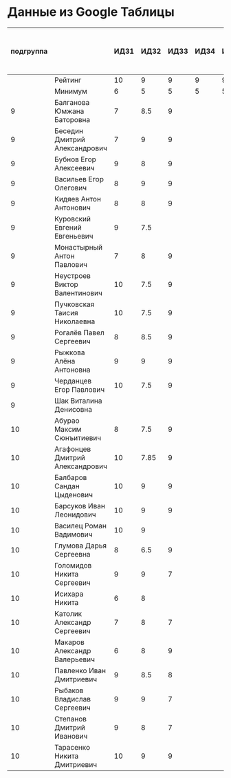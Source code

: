 # Данные из Google Таблицы

| подгруппа |  | ИДЗ1 | ИДЗ2 | ИДЗ3 | ИДЗ4 | ИДЗ5 | ИДЗ | КР 1 | КР 2 | Коллоквиум | 21.09 | 28.09 | 07.10 | 12.10 | 19.10 | 26.10 | 02.11 | 09.11 | 16.11 | 23.11 | 30.11 | 07.12 | 14.12 | 21.12 | 11.01 | 18.01 | 25.01 | Доп. баллы (работа на паре) | Посещения | Конспект | Сумма баллов | Итоговая оценка |
| --- | --- | --- | --- | --- | --- | --- | --- | --- | --- | --- | --- | --- | --- | --- | --- | --- | --- | --- | --- | --- | --- | --- | --- | --- | --- | --- | --- | --- | --- | --- | --- | --- |
|  | Рейтинг | 10 | 9 | 9 | 9 | 9 | 46 | 8 | 8 | 15 |  |  |  |  |  |  |  |  |  |  |  |  |  |  |  |  |  | 9 | 9 | 5 |  |  |
|  | Минимум | 6 | 5 | 5 | 5 | 5 | 26 | 6 | 6 | 10 |  |  |  |  |  |  |  |  |  |  |  |  |  |  |  |  |  | 4 | 6 | 3 |  |  |
| 9 | Балганова Юмжана Баторовна | 7 | 8.5 | 9 |  |  | 24.5 | 7.8 |  |  | 1 | 2 | 1 | 2 | 1 | 2 | 1 | 2 | 1 | 2 | 1 |  |  |  |  |  |  | 2.3 | 5.76 |  | 40.36 | неудовлетворительно |
| 9 | Беседин Дмитрий Александрович | 7 | 9 | 9 |  |  | 25 | 6.5 |  |  | 1 | 2 | 0 | 2 | 1 | 2 | 1 | 2 | 0 | 2 | 1 |  |  |  |  |  |  | 1 | 5.04 |  | 37.54 | неудовлетворительно |
| 9 | Бубнов Егор Алексеевич | 9 | 8 | 9 |  |  | 26 | 6 |  |  | 1 | 2 | 1 | 2 | 1 | 2 | 1 | 2 | 1 | 2 | 1 |  |  |  |  |  |  | 1 | 5.76 |  | 38.76 | неудовлетворительно |
| 9 | Васильев Егор Олегович | 8 | 9 | 9 |  |  | 26 | 6.8 |  |  | 1 | 2 | 1 | 2 | 1 | 2 | 1 | 2 | 1 | 2 | 1 |  |  |  |  |  |  | 2.3 | 5.76 |  | 40.86 | неудовлетворительно |
| 9 | Кидяев Антон Антонович | 8 | 8 | 9 |  |  | 25 | 6.25 |  |  | 1 | 2 | 1 | 2 | 1 | 2 | 1 | 2 | 1 | 2 | 1 |  |  |  |  |  |  | 1 | 5.76 |  | 38.01 | неудовлетворительно |
| 9 | Куровский Евгений Евгеньевич | 9 | 7.5 |  |  |  | 16.5 | 6.55 |  |  | 1 | 2 | 1 | 2 | 1 | 2 | 1 | 2 | 0 | 2 |  |  |  |  |  |  |  | 1 | 5.04 |  | 29.09 | неудовлетворительно |
| 9 | Монастырный Антон Павлович | 7 | 8 | 9 |  |  | 24 | 8 |  |  | 1 | 2 | 1 | 2 | 1 | 2 | 1 | 2 | 1 | 2 | 1 |  |  |  |  |  |  | 6.3 | 5.76 |  | 44.06 | неудовлетворительно |
| 9 | Неустроев Виктор Валентинович | 10 | 7.5 | 9 |  |  | 26.5 | 8 |  |  | 1 | 2 | 1 | 2 | 1 | 2 | 1 | 2 | 1 | 2 | 1 |  |  |  |  |  |  | 1.8 | 5.76 |  | 42.06 | неудовлетворительно |
| 9 | Пучковская Таисия Николаевна | 10 | 7.5 | 9 |  |  | 26.5 | 7.25 |  |  | 1 | 2 | 1 | 2 | 1 | 2 | 1 | 2 | 1 | 2 | 1 |  |  |  |  |  |  | 1.3 | 5.76 |  | 40.81 | неудовлетворительно |
| 9 | Рогалёв Павел Сергеевич | 8 | 8.5 | 9 |  |  | 25.5 | 6 |  |  | 1 | 2 | 1 | 2 | 1 | 2 | 1 | 2 | 1 | 2 | 1 |  |  |  |  |  |  | 1 | 5.76 |  | 38.26 | неудовлетворительно |
| 9 | Рыжкова Алёна Антоновна | 9 | 9 | 9 |  |  | 27 | 7.6 |  |  | 1 | 2 | 1 | 2 | 1 | 2 | 1 | 2 | 1 | 2 | 1 |  |  |  |  |  |  | 1.3 | 5.76 |  | 41.660000000000004 | неудовлетворительно |
| 9 | Черданцев Егор Павлович | 10 | 7.5 | 9 |  |  | 26.5 | 7.5 |  |  | 1 | 2 | 1 | 2 | 1 | 2 | 1 | 2 | 1 | 2 | 1 |  |  |  |  |  |  | 5.3 | 5.76 |  | 45.06 | неудовлетворительно |
| 9 | Шак Виталина Денисовна |  |  |  |  |  | 0 |  |  |  | 0 | 0 | 0 | 0 | 0 | 0 | 0 | 0 | 0 | 0 | 0 |  |  |  |  |  |  |  | 0 |  | 0 | неудовлетворительно |
| 10 | Абурао Максим Сюнъитиевич | 8 | 7.5 | 9 |  |  | 24.5 | 6 |  |  | 2 | 1 | 2 | 1 | 2 | 1 | 2 | 1 | 2 | 1 |  |  |  |  |  |  |  | 5 | 5.4 |  | 40.9 | неудовлетворительно |
| 10 | Агафонцев Дмитрий Александрович | 10 | 7.85 | 9 |  |  | 26.85 | 7.6 |  |  | 2 | 1 | 2 | 1 | 2 | 1 | 2 | 1 | 2 | 1 |  |  |  |  |  |  |  | 1 | 5.4 |  | 40.85 | неудовлетворительно |
| 10 | Балбаров Сандан Цыденович | 10 | 9 | 9 |  |  | 28 | 7.6 |  |  | 2 | 1 | 2 | 1 | Б | Б | 2 | 1 | 2 | Б |  |  |  |  |  |  |  | 1.3 | 3.96 |  | 40.86 | неудовлетворительно |
| 10 | Барсуков Иван Леонидович | 10 | 9 | 9 |  |  | 28 | 8 |  |  | 2 | 1 | 2 | 1 | 2 | 1 | 2 | 1 | 2 | 1 |  |  |  |  |  |  |  | 4.3 | 5.4 |  | 45.7 | неудовлетворительно |
| 10 | Василец Роман Вадимович | 10 | 9 |  |  |  | 19 | 8 |  |  | 2 | 1 | 2 | 1 | 2 | 1 | 2 | 1 | 2 | 1 |  |  |  |  |  |  |  | 1 | 5.4 |  | 33.4 | неудовлетворительно |
| 10 | Глумова Дарья Сергеевна | 8 | 6.5 | 9 |  |  | 23.5 | 6 |  |  | 2 | 1 | 2 | 1 | 2 | 1 | 1 | 1 | 2 | 1 |  |  |  |  |  |  |  | 1 | 5.04 |  | 35.54 | неудовлетворительно |
| 10 | Голомидов Никита Сергеевич | 9 | 9 | 7 |  |  | 25 | 6 |  |  | 2 | 1 | 2 | 1 | 2 | 1 | 2 | 1 | 2 | 1 |  |  |  |  |  |  |  | 1 | 5.4 |  | 37.4 | неудовлетворительно |
| 10 | Исихара Никита | 6 | 8 |  |  |  | 14 | 6.8 |  |  | 2 | 1 | 2 | 1 | 2 | 1 | 2 | 1 | 2 | 1 |  |  |  |  |  |  |  | 1.8 | 5.4 |  | 28 | неудовлетворительно |
| 10 | Католик Александр Сергеевич | 7 | 8 | 7 |  |  | 22 | 6 |  |  | 2 | 1 | 2 | 1 | 2 | 1 | 2 | 1 | 2 | 1 |  |  |  |  |  |  |  | 1 | 5.4 |  | 34.4 | неудовлетворительно |
| 10 | Макаров Александр Валерьевич | 6 | 8 | 9 |  |  | 23 | 7.8 |  |  | 2 | 1 | 2 | 1 | 2 | 1 | 2 | 1 | 2 | 1 |  |  |  |  |  |  |  | 4.3 | 5.4 |  | 40.5 | неудовлетворительно |
| 10 | Павленко Иван Дмитриевич | 9 | 8.5 | 8 |  |  | 25.5 | 6 |  |  | 2 | 1 | 2 | 1 | 2 | 1 | 2 | 1 | 2 | 1 |  |  |  |  |  |  |  | 1 | 5.4 |  | 37.9 | неудовлетворительно |
| 10 | Рыбаков Владислав Сергеевич | 9 | 9 | 7 |  |  | 25 | 6.5 |  |  | 2 | 1 | 2 | 1 | 2 | 1 | 2 | 1 | 2 | 1 |  |  |  |  |  |  |  | 1 | 5.4 |  | 37.9 | неудовлетворительно |
| 10 | Степанов Дмитрий Иванович | 9 | 8 | 7 |  |  | 24 | 8 |  |  | 2 | 1 | 2 | 1 | 2 | 1 | 2 | 1 | 2 | 1 |  |  |  |  |  |  |  | 2.2 | 5.4 |  | 39.6 | неудовлетворительно |
| 10 | Тарасенко Никита Дмитриевич | 10 | 9 | 9 |  |  | 28 | 8 |  |  | 2 | 1 | 2 | 1 | 1 | 2 | 1 | 2 | 1 | 2 |  |  |  |  |  |  |  | 1.3 | 5.4 |  | 42.7 | неудовлетворительно |
